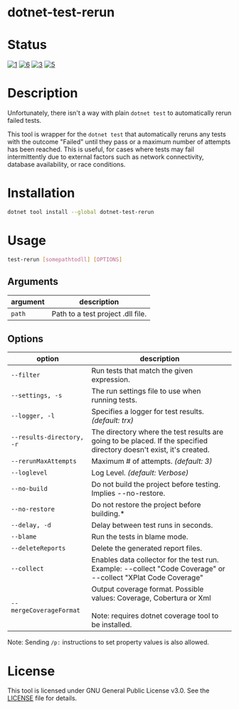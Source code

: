 # dotnet-test-rerun

# Status
[![1]][2] [![6]][7] [![3]][4] [![5]][4]

# Description
Unfortunately, there isn't a way with plain `dotnet test` to automatically rerun failed tests.

This tool is wrapper for the `dotnet test` that automatically reruns any tests with the outcome "Failed" until they pass or a maximum number of attempts has been reached. This is useful, for cases where tests may fail intermittently due to external factors such as network connectivity, database availability, or race conditions.

# Installation
```sh
dotnet tool install --global dotnet-test-rerun
```

# Usage
```sh
test-rerun [somepathtodll] [OPTIONS]
```

## Arguments
| argument | description                       |
| -------- | --------------------------------- |
| `path`   | Path to a test project .dll file. |

## Options
| option               | description                                                                                                                        |
| -------------------- |------------------------------------------------------------------------------------------------------------------------------------|
| `--filter`           | Run tests that match the given expression.                                                                                         |
| `--settings, -s`     | The run settings file to use when running tests.                                                                                   |
| `--logger, -l`       | Specifies a logger for test results. *(default: trx)*                                                                              |
| `--results-directory, -r` | The directory where the test results are going to be placed. If the specified directory doesn't exist, it's created.               |
| `--rerunMaxAttempts` | Maximum # of attempts. *(default: 3)*                                                                                              |
| `--loglevel` | Log Level. *(default: Verbose)*                                                                                                    |
| `--no-build` | Do not build the project before testing. Implies --no-restore.                                                                     |
| `--no-restore` | Do not restore the project before building.*                                                                                       |
| `--delay, -d` | Delay between test runs in seconds.                                                                                                |
| `--blame` | Run the tests in blame mode.                                                                                                       |
| `--deleteReports` | Delete the generated report files.                                                                                                 |
| `--collect` | Enables data collector for the test run. Example: --collect "Code Coverage" or --collect "XPlat Code Coverage"                     |
| `--mergeCoverageFormat` | Output coverage format. Possible values: Coverage, Cobertura or Xml <br/><br/>Note: requires dotnet coverage tool to be installed. |


Note: Sending `/p:` instructions to set property values is also allowed. 

# License
This tool is licensed under GNU General Public License v3.0. See the [LICENSE](/LICENSE) file for details.

[1]: https://github.com/joaoopereira/dotnet-test-rerun/actions/workflows/cd.yml/badge.svg
[2]: https://github.com/joaoopereira/dotnet-test-rerun/actions/workflows/cd.yml
[3]: https://img.shields.io/nuget/v/dotnet-test-rerun.svg?label=dotnet-test-rerun
[4]: https://www.nuget.org/packages/dotnet-test-rerun
[5]: https://img.shields.io/nuget/dt/dotnet-test-rerun.svg?label=downloads
[6]: https://coveralls.io/repos/github/joaoopereira/dotnet-test-rerun/badge.svg?branch=main
[7]: https://coveralls.io/github/joaoopereira/dotnet-test-rerun?branch=main

